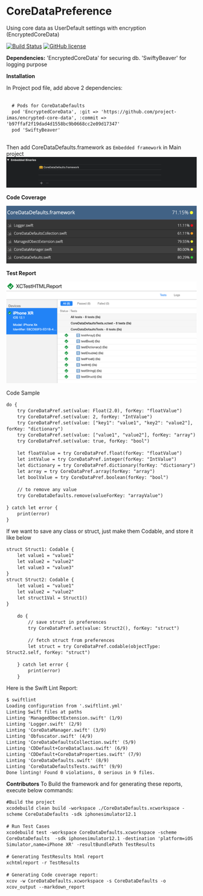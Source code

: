 # CoreDataPreference
Using core data as UserDefault settings with encryption (EncryptedCoreData)

[![Build Status](https://travis-ci.org/ankitthakur/CoreDataPreference.svg?branch=master)](https://travis-ci.org/ankitthakur/CoreDataPreference)
[![GitHub license](https://img.shields.io/badge/license-Apache%20Version%202.0-blue.svg)](https://github.com/ankitthakur/CoreDataPreference/LICENSE.txt?branch=master)


**Dependencies:**
'EncryptedCoreData' for securing db.
'SwiftyBeaver' for logging purpose

**Installation**

In Project pod file, add above 2 dependencies:

```

  # Pods for CoreDataDefaults
  pod 'EncryptedCoreData', :git => 'https://github.com/project-imas/encrypted-core-data', :commit => 'b97ffaf2f19dad4d1558bc9b0668cc2e09d17347'
  pod 'SwiftyBeaver'
  
```

Then add CoreDataDefaults.framework as `Embedded framework` in Main project
![Embedded framework](https://github.com/ankitthakur/CoreDataPreference/blob/master/embedded_binary.png)

**Code Coverage**

![Code Coverage](https://github.com/ankitthakur/CoreDataPreference/blob/master/code_coverage_report.png)

**Test Report**

![Code Coverage](https://github.com/ankitthakur/CoreDataPreference/blob/master/test_report.png)

Code Sample

    do {
        try CoreDataPref.set(value: Float(2.0), forKey: "floatValue")
        try CoreDataPref.set(value: 2, forKey: "IntValue")
        try CoreDataPref.set(value: ["key1": "value1", "key2": "value2"], forKey: "dictionary")
        try CoreDataPref.set(value: ["value1", "value2"], forKey: "array")
        try CoreDataPref.set(value: true, forKey: "bool")
            
        let floatValue = try CoreDataPref.float(forKey: "floatValue")
        let intValue = try CoreDataPref.integer(forKey: "IntValue")
        let dictionary = try CoreDataPref.dictionary(forKey: "dictionary")
        let array = try CoreDataPref.array(forKey: "array")
        let boolValue = try CoreDataPref.boolean(forKey: "bool")
        
        // to remove any value
        try CoreDataDefaults.remove(valueForKey: "arrayValue")        

    } catch let error {
        print(error)
    }
    
If we want to save any class or struct, just make them Codable, and store it like below
    
    struct Struct1: Codable {
        let value1 = "value1"
        let value2 = "value2"
        let value3 = "value3"
    }
    struct Struct2: Codable {
        let value1 = "value1"
        let value2 = "value2"
        let struct1Val = Struct1()
    }

        do {
            // save struct in preferences
            try CoreDataPref.set(value: Struct2(), forKey: "struct")
            
            // fetch struct from preferences
            let struct = try CoreDataPref.codable(objectType: Struct2.self, forKey: "struct")
            
        } catch let error {
            print(error)
        }


Here is the Swift Lint Report:

    $ swiftlint
    Loading configuration from '.swiftlint.yml'
    Linting Swift files at paths
    Linting 'ManagedObectExtension.swift' (1/9)
    Linting 'Logger.swift' (2/9)
    Linting 'CoreDataManager.swift' (3/9)
    Linting 'Obfuscator.swift' (4/9)
    Linting 'CoreDataDefaultsCollection.swift' (5/9)
    Linting 'CDDefault+CoreDataClass.swift' (6/9)
    Linting 'CDDefault+CoreDataProperties.swift' (7/9)
    Linting 'CoreDataDefaults.swift' (8/9)
    Linting 'CoreDataDefaultsTests.swift' (9/9)
    Done linting! Found 0 violations, 0 serious in 9 files.

**Contributors**
To Build the framework and for generating these reports, execute below commands:
```
#Build the project
xcodebuild clean build -workspace ./CoreDataDefaults.xcworkspace -scheme CoreDataDefaults -sdk iphonesimulator12.1

# Run Test Cases
xcodebuild test -workspace CoreDataDefaults.xcworkspace -scheme CoreDataDefaults  -sdk iphonesimulator12.1 -destination 'platform=iOS Simulator,name=iPhone XR' -resultBundlePath TestResults

# Generating TestResults html report
xchtmlreport -r TestResults

# Generating Code coverage report:
xcov -w CoreDataDefaults.xcworkspace -s CoreDataDefaults -o xcov_output --markdown_report

```
